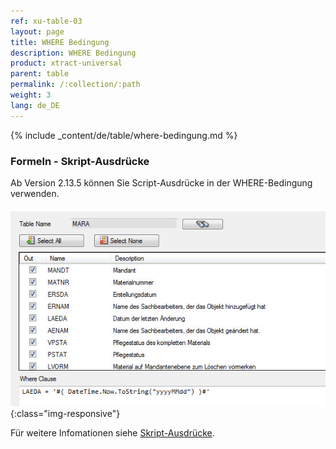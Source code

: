 ```yaml
---
ref: xu-table-03
layout: page
title: WHERE Bedingung
description: WHERE Bedingung
product: xtract-universal
parent: table
permalink: /:collection/:path
weight: 3
lang: de_DE
---
```


{% include _content/de/table/where-bedingung.md  %}

### Formeln - Skript-Ausdrücke

Ab Version 2.13.5 können Sie Script-Ausdrücke in der WHERE-Bedingung verwenden.

![Table-Extraction-Where-Clause-Scripted-Expression](/img/content/Table-Extraction-Where-Clause-Scripted-Expression.png){:class="img-responsive"}

Für weitere Infomationen siehe [Skript-Ausdrücke](../fortgeschrittene-techniken/script-ausdruecke). 